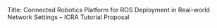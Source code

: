 Title:
Connected Robotics Platform for ROS Deployment in Real-world Network Settings – ICRA Tutorial Proposal
